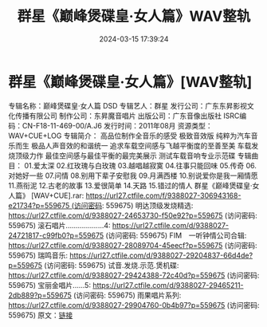 ﻿---
title: 群星《巅峰煲碟皇·女人篇》WAV整轨
date: 2024-03-15 17:39:24
categories: WAV车载音乐、镜像
tags: 华语中文
---
# 群星《巅峰煲碟皇·女人篇》[WAV整轨]

专辑名称：巅峰煲碟皇·女人篇 DSD
专辑艺人：群星
发行公司：广东东昇影视文化传播有限公司
制作公司：东昇魔音唱片
出版公司：广东音像出版社
ISRC编码：CN-F18-11-469-00/A.J6
发行时间：2011年08月
资源类型：WAV+CUE+LOG
专辑简介：
高品位制作全音乐的感受 极致音效版 纯粹为汽车音乐而生
极品人声音效的和谐统一 追求车载空间感与飞越平衡度的至善至美
车载发烧顶级力作 最佳空间感与最佳平衡的最完美展示
测试车载音响专业示范碟
专辑曲目：
01.爱太深
02.红玫瑰与白玫瑰
03.越唱越寂寞
04.往事只能回味
05.传奇
06.对她好一些
07.问情
08.别用下辈子安慰我
09.月满西楼
10.别说爱你是我一厢情愿
11.燕衔泥
12.古老的故事
13.爱很简单
14.天路
15.错过的情人
群星《巅峰煲碟皇·女人篇》 [WAV+CUE].rar: https://url27.ctfile.com/f/9388027-306943168-e21734?p=559675 (访问密码:
559675)
明达顶级发烧精选: https://url27.ctfile.com/d/9388027-24653730-f50e92?p=559675
(访问密码: 559675)
滚石唱片...................4: https://url27.ctfile.com/d/9388027-24721817-c99fb0?p=559675
(访问密码: 559675)
FIM　一听钟情公司合辑: https://url27.ctfile.com/d/9388027-28089704-45eecf?p=559675
(访问密码: 559675)
瑞鸣音乐: https://url27.ctfile.com/d/9388027-29204837-66d4de?p=559675
(访问密码: 559675)
试音.发烧.示范.煲机碟: https://url27.ctfile.com/d/9388027-29424388-72c40d?p=559675
(访问密码: 559675)
宝丽金唱片......5: https://url27.ctfile.com/d/9388027-29465211-2db889?p=559675
(访问密码: 559675)
雨果唱片系列: https://url27.ctfile.com/d/9388027-29904760-0b4b97?p=559675
(访问密码: 559675)
原文：[链接](https://blog.sina.com.cn/s/blog_1647c7e76010314qb.html)